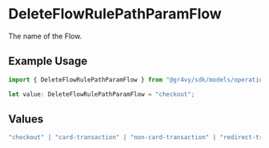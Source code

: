 # DeleteFlowRulePathParamFlow

The name of the Flow.

## Example Usage

```typescript
import { DeleteFlowRulePathParamFlow } from "@gr4vy/sdk/models/operations";

let value: DeleteFlowRulePathParamFlow = "checkout";
```

## Values

```typescript
"checkout" | "card-transaction" | "non-card-transaction" | "redirect-transaction"
```